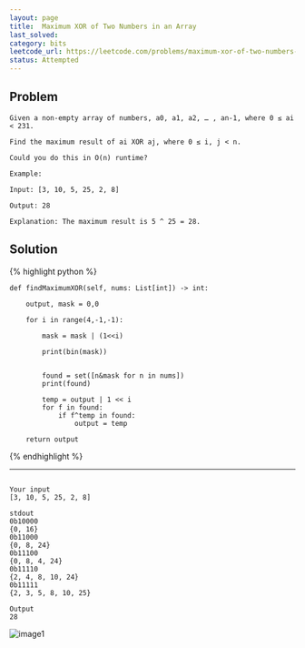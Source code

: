 ```yaml
---
layout: page
title:  Maximum XOR of Two Numbers in an Array
last_solved: 
category: bits
leetcode_url: https://leetcode.com/problems/maximum-xor-of-two-numbers-in-an-array/
status: Attempted
---
```


Problem
-------

```
Given a non-empty array of numbers, a0, a1, a2, … , an-1, where 0 ≤ ai < 231.

Find the maximum result of ai XOR aj, where 0 ≤ i, j < n.

Could you do this in O(n) runtime?

Example:

Input: [3, 10, 5, 25, 2, 8]

Output: 28

Explanation: The maximum result is 5 ^ 25 = 28.
```

Solution
----------



{% highlight python %}

    def findMaximumXOR(self, nums: List[int]) -> int:
        
        output, mask = 0,0
        
        for i in range(4,-1,-1):
            
            mask = mask | (1<<i)
            
            print(bin(mask))
            
            
            found = set([n&mask for n in nums])
            print(found)
            
            temp = output | 1 << i
            for f in found:
                if f^temp in found:
                    output = temp
        
        return output


{% endhighlight %}

______________



```

Your input
[3, 10, 5, 25, 2, 8]

stdout
0b10000
{0, 16}
0b11000
{0, 8, 24}
0b11100
{0, 8, 4, 24}
0b11110
{2, 4, 8, 10, 24}
0b11111
{2, 3, 5, 8, 10, 25}

Output
28

```

![image1]()
